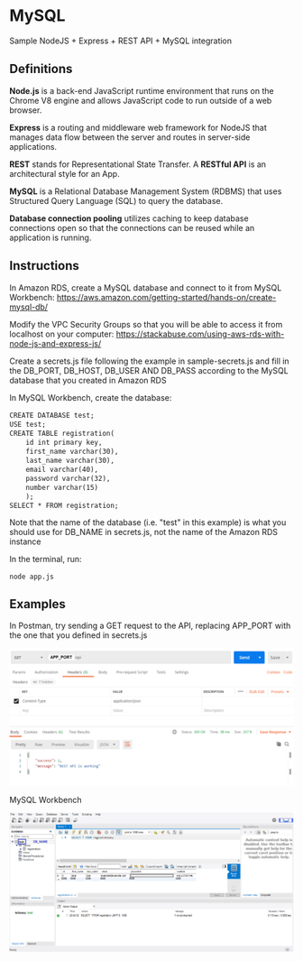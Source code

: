 # MySQL

Sample NodeJS + Express + REST API + MySQL integration

## Definitions

**Node.js** is a back-end JavaScript runtime environment that runs on the Chrome V8 engine and allows JavaScript code to run outside of a web browser.

**Express** is a routing and middleware web framework for NodeJS that manages data flow between the server and routes in server-side applications.

**REST** stands for Representational State Transfer. A **RESTful API** is an architectural style for an App.

**MySQL** is a Relational Database Management System (RDBMS) that uses Structured Query Language (SQL) to query the database.

**Database connection pooling** utilizes caching to keep database connections open so that the connections can be reused while an application is running.

## Instructions

In Amazon RDS, create a MySQL database and connect to it from MySQL Workbench:
https://aws.amazon.com/getting-started/hands-on/create-mysql-db/

Modify the VPC Security Groups so that you will be able to access it from localhost on your computer:
https://stackabuse.com/using-aws-rds-with-node-js-and-express-js/

Create a secrets.js file following the example in sample-secrets.js and fill in the DB_PORT, DB_HOST, DB_USER AND DB_PASS according to the MySQL database that you created in Amazon RDS

In MySQL Workbench, create the database:

    CREATE DATABASE test;
    USE test;
    CREATE TABLE registration(
        id int primary key,
        first_name varchar(30),
        last_name varchar(30),
        email varchar(40),
        password varchar(32),
        number varchar(15)
        );
    SELECT * FROM registration;

Note that the name of the database (i.e. "test" in this example) is what you should use for DB_NAME in secrets.js, not the name of the Amazon RDS instance

In the terminal, run:

    node app.js

## Examples

In Postman, try sending a GET request to the API, replacing APP_PORT with the one that you defined in secrets.js

<img src="https://github.com/serena-ramley/MySQL/blob/main/sampleGET.png" alt="Sample GET request in Postman" />

MySQL Workbench

<img src="https://github.com/serena-ramley/MySQL/blob/main/sampleMySQLWorkbench.png?raw=true" alt="MySQL Workbench" />
